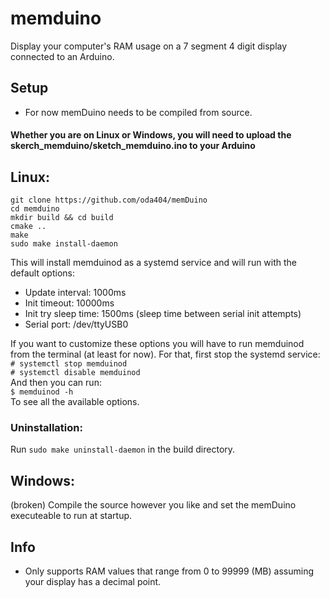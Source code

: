# memduino
Display your computer's RAM usage on a 7 segment 4 digit display connected to an Arduino.<br>

## Setup
- For now memDuino needs to be compiled from source.

#### Whether you are on Linux or Windows, you will need to upload the skerch_memduino/sketch_memduino.ino to your Arduino

## Linux:
```console
git clone https://github.com/oda404/memDuino
cd memduino
mkdir build && cd build
cmake ..
make
sudo make install-daemon
```

This will install memduinod as a systemd service and will run with the default options:
- Update interval: 1000ms
- Init timeout: 10000ms
- Init try sleep time: 1500ms (sleep time between serial init attempts)
- Serial port: /dev/ttyUSB0

If you want to customize these options you will have to run memduinod from the terminal (at least for now). For that, first stop the systemd service:<br>
`# systemctl stop memduinod`<br>
`# systemctl disable memduinod`<br>
And then you can run:<br>
`$ memduinod -h`<br>
To see all the available options.
### Uninstallation:
Run `sudo make uninstall-daemon` in the build directory.

## Windows:
(broken)
Compile the source however you like and set the memDuino executeable to run at startup.

## Info
- Only supports RAM values that range from 0 to 99999 (MB) assuming your display has a decimal point.
